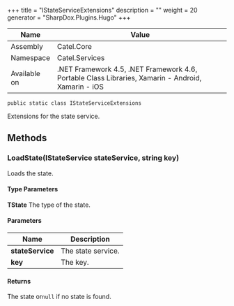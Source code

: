 

+++
title = "IStateServiceExtensions" 
description = ""
weight = 20
generator = "SharpDox.Plugins.Hugo"
+++

Name|Value
---|---
Assembly|Catel.Core
Namespace|Catel.Services
Available on|.NET Framework 4.5, .NET Framework 4.6, Portable Class Libraries, Xamarin - Android, Xamarin - iOS

```
public static class IStateServiceExtensions
```

Extensions for the state service.

## Methods

### LoadState<TState>(IStateService stateService, string key)

Loads the state.

#### Type Parameters

**TState**
The type of the state.

#### Parameters

Name|Description
---|---
**stateService**|The state service.
**key**|The key.

#### Returns

The state or`null` if no state is found.

